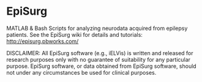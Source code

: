 # EpiSurg
MATLAB &amp; Bash Scripts for analyzing neurodata acquired from epilepsy patients.
See the EpiSurg wiki for details and tutorials:
http://episurg.pbworks.com/

DISCLAIMER: All EpiSurg software (e.g., iELVis) is written and released for research purposes only with no guarantee of suitability for any particular purpose. EpiSurg software, or data obtained from EpiSurg software, should not under any circumstances be used for clinical purposes.
